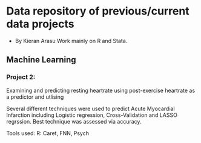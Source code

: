 # Data repository of previous/current data projects
- By Kieran Arasu
Work mainly on R and Stata.

## Machine Learning
### Project 2: 
Examining and predicting resting heartrate using post-exercise heartrate as a predictor and utlising 

Several different techniques were used to predict Acute Myocardial Infarction including Logistic regression, Cross-Validation and LASSO 
regrssion. Best technique was assessed via accuracy.

Tools used:
 R: Caret, FNN, Psych
<!---
KieranArasu/KieranArasu is a ✨ special ✨ repository because its `README.md` (this file) appears on your GitHub profile.
You can click the Preview link to take a look at your changes.
--->

